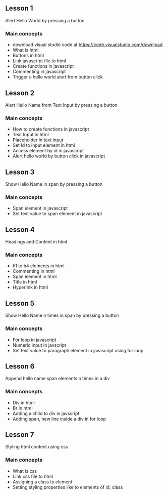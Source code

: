 ## Lesson 1
Alert Hello World by pressing a button
### Main concepts
* download visual studio code at https://code.visualstudio.com/download
* What is html
* Buttons in html
* Link javascript file to html
* Create functions in javascript
* Commenting in javascript
* Trigger a hello world alert from button click

## Lesson 2
Alert Hello Name from Text Input by pressing a button
### Main concepts
* How to create functions in javascript
* Text Input in html
* Placeholder in text input
* Set Id to input element in html
* Access element by id in javascript
* Alert hello world by button click in javascript

## Lesson 3
Show Hello Name in span by pressing a button
### Main concepts
* Span element in javascript
* Set text value to span element in javascript

## Lesson 4
Headings and Content in html
### Main concepts
* h1 to h4 elements in html
* Commenting in html
* Span element in html
* Title in html
* Hyperlink in html

## Lesson 5
Show Hello Name n times in span by pressing a button
### Main concepts
* For loop in javascript
* Numeric input in javscript
* Set text value to paragraph element in javascript using for loop

## Lesson 6
Append hello name span elements n times in a div
### Main concepts
* Div in html
* Br in html
* Adding a child to div in javscript
* Adding span, new line inside a div in for loop

## Lesson 7
Styling html content using css
### Main concepts
* What is css
* Link css file to html
* Assigning a class to element
* Setting styling properties like to elements of id, class